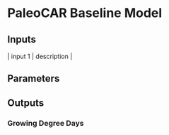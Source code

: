 # PaleoCAR Baseline Model

## Inputs
| input 1 | description |

## Parameters

## Outputs

### Growing Degree Days


